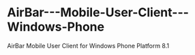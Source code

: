 # AirBar---Mobile-User-Client---Windows-Phone
AirBar Mobile User Client for Windows Phone Platform 8.1
